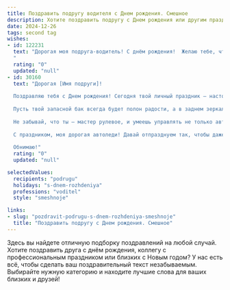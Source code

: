 ```yaml
---
title: Поздравить подругу водителя c Днем рождения. Смешное
description: Хотите поздравить подругу c Днем рождения или другим праздником? Наш ИИ создаст незабываемое поздравление, а вы обязательно выделитесь среди других.  
date: 2024-12-26
tags: second tag
wishes:
- id: 122231
  text: "Дорогая моя подруга-водитель! С днём рождения!  Желаю тебе, чтобы твоя жизнь была такой же  гладкой, как идеально вычищенная машина,  а повороты судьбы — такими же крутыми и резкими, как твои обгоны (только без аварий, конечно!). Пусть бензин в твоём баке жизни никогда не заканчивается, а попутчики всегда будут весёлыми и  не слишком требовательными к скорости!  С праздником!
  "
  rating: "0"
  updated: "null"
- id: 30160
  text: "Дорогая [Имя подруги]!
  
  Поздравляю тебя с Днем рождения! Сегодня твой личный праздник – настоящий автопраздник, где все дороги ведут к веселью! Желаю, чтобы твоя жизнь была как идеальная трасса: без пробок, ям и неприятных сюрпризов.
  
  Пусть твой запасной бак всегда будет полон радости, а в заднем зеркале не фигурируют разочарования. Пусть каждый маршрут ведет к счастью и удаче, а светофоры всегда горят зеленым!
  
  Не забывай, что ты – мастер рулевое, и умеешь управлять не только автомобилем, но и своей жизнью. Так что смело двигайся вперед, и пусть у тебя не будет пробок на пути к мечтам!
  
  С праздником, моя дорогая автоледи! Давай отпразднуем так, чтобы даже GPS потерялся от радости! 🚗✨
  
  Обнимаю!"
  rating: "0"
  updated: "null"

selectedValues:
  recipients: "podrugu"
  holidays: "s-dnem-rozhdeniya"
  professions: "voditel"
  style: "smeshnoje"

links:
- slug: "pozdravit-podrugu-s-dnem-rozhdeniya-smeshnoje"
  title: "Поздравить подругу c Днем рождения. Смешное"
---
```


Здесь вы найдете отличную подборку поздравлений на любой случай.
Хотите поздравить друга с днём рождения, коллегу с профессиональным праздником или близких с Новым годом? У нас есть всё, чтобы сделать ваш поздравительный текст незабываемым. Выбирайте нужную категорию и находите лучшие слова для ваших близких и друзей!
